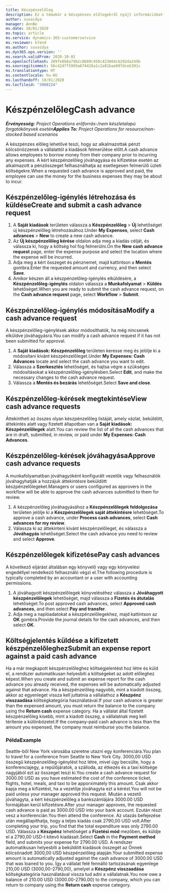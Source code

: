 ```yaml
---
title: Készpénzelőleg
description: Ez a témakör a készpénzes előlegekről nyújt információkat.
author: suvaidya
manager: AnnBe
ms.date: 10/01/2020
ms.topic: article
ms.service: dynamics-365-customerservice
ms.reviewer: kfend
ms.author: suvaidya
ms.dyn365.ops.version: ''
ms.search.validFrom: 2020-10-01
ms.openlocfilehash: 209fe0b8a79b2c0689c458c423664cb292da249b
ms.sourcegitcommit: 56c42d7f5995a674426a1c2a81bae897dceb391c
ms.translationtype: HT
ms.contentlocale: hu-HU
ms.lasthandoff: 10/01/2020
ms.locfileid: "3908224"
---
```

# <a name="cash-advance"></a><span data-ttu-id="b9d1e-103">Készpénzelőleg</span><span class="sxs-lookup"><span data-stu-id="b9d1e-103">Cash advance</span></span>

<span data-ttu-id="b9d1e-104">_**Érvényesség:** Project Operations erőforrás-/nem készletalapú forgatókönyvek esetén_</span><span class="sxs-lookup"><span data-stu-id="b9d1e-104">_**Applies To:** Project Operations for resource/non-stocked based scenarios_</span></span>

<span data-ttu-id="b9d1e-105">A készpénzes előleg lehetővé teszi, hogy az alkalmazottak pénzt kölcsönözzenek a vállalattól a kiadások felmerülése előtt.</span><span class="sxs-lookup"><span data-stu-id="b9d1e-105">A cash advance allows employees to borrow money from their company prior to incurring any expenses.</span></span> <span data-ttu-id="b9d1e-106">A kért készpénzelőleg jóváhagyása és kifizetése esetén az alkalmazott a pénzösszeget felhasználhatja az esetlegesen felmerülő üzleti költségekre.</span><span class="sxs-lookup"><span data-stu-id="b9d1e-106">When a requested cash advance is approved and paid, the employee can use the money for the business expenses they may be about to incur.</span></span> 

## <a name="create-and-submit-a-cash-advance-request"></a><span data-ttu-id="b9d1e-107">Készpénzelőleg-igénylés létrehozása és küldése</span><span class="sxs-lookup"><span data-stu-id="b9d1e-107">Create and submit a cash advance request</span></span>

1. <span data-ttu-id="b9d1e-108">A **Saját kiadások** területen válassza a **Készpénzelőleg** > **Új** lehetőséget új készpénzelőleg létrehozásához.</span><span class="sxs-lookup"><span data-stu-id="b9d1e-108">Under **My Expenses**, select **Cash advances** > **New** to create a new cash advance.</span></span> 
2. <span data-ttu-id="b9d1e-109">Az **Új készpénzelőleg kérése** oldalon adja meg a kiadás célját, és válassza ki, hogy a költség hol fog felmerülni.</span><span class="sxs-lookup"><span data-stu-id="b9d1e-109">On the **New cash advance request** page, enter the expense purpose and select the location where the expense will be incurred.</span></span>
3. <span data-ttu-id="b9d1e-110">Adja meg a kért összeget és pénznemet, majd kattintson a **Mentés** gombra.</span><span class="sxs-lookup"><span data-stu-id="b9d1e-110">Enter the requested amount and currency, and then select **Save**.</span></span> 
4. <span data-ttu-id="b9d1e-111">Amikor készen áll a készpénzelőleg-igénylés elküldésére, a **Készpénzelőleg-igénylés** oldalon válassza a **Munkafolyamat** > **Küldés** lehetőséget.</span><span class="sxs-lookup"><span data-stu-id="b9d1e-111">When you are ready to submit the cash advance request, on the **Cash advance request** page, select **Workflow** > **Submit**.</span></span>

## <a name="modify-a-cash-advance-request"></a><span data-ttu-id="b9d1e-112">Készpénzelőleg-igénylés módosítása</span><span class="sxs-lookup"><span data-stu-id="b9d1e-112">Modify a cash advance request</span></span>

<span data-ttu-id="b9d1e-113">A készpénzelőleg-igénylések akkor módosíthatók, ha még nincsenek elküldve jóváhagyásra.</span><span class="sxs-lookup"><span data-stu-id="b9d1e-113">You can modify a cash advance request if it has not been submitted for approval.</span></span>

1. <span data-ttu-id="b9d1e-114">A **Saját kiadások: Készpénzelőleg** területen keresse meg és jelölje ki a módosítani kívánt készpénzelőleget.</span><span class="sxs-lookup"><span data-stu-id="b9d1e-114">Under **My Expenses: Cash Advances** locate and select the cash advance you want to edit.</span></span>
2. <span data-ttu-id="b9d1e-115">Válassza a **Szerkesztés** lehetőséget, és hajtsa végre a szükséges módosításokat a készpénzelőleg-igénylésben.</span><span class="sxs-lookup"><span data-stu-id="b9d1e-115">Select **Edit**, and make the necessary changes to the cash advance request.</span></span> 
3. <span data-ttu-id="b9d1e-116">Válassza a **Mentés és bezárás** lehetőséget.</span><span class="sxs-lookup"><span data-stu-id="b9d1e-116">Select **Save and close**.</span></span>


## <a name="view-cash-advance-requests"></a><span data-ttu-id="b9d1e-117">Készpénzelőleg-kérések megtekintése</span><span class="sxs-lookup"><span data-stu-id="b9d1e-117">View cash advance requests</span></span>
<span data-ttu-id="b9d1e-118">Áttekintheti az összes olyan készpénzelőleg listáját, amely vázlat, beküldött, áttekintés alatt vagy fizetett állapotban van a **Saját kiadások: Készpénzelőlegek** alatt.</span><span class="sxs-lookup"><span data-stu-id="b9d1e-118">You can review the list of all the cash advances that are in draft, submitted, in review, or paid under **My Expenses: Cash Advances**.</span></span> 

## <a name="approve-cash-advance-requests"></a><span data-ttu-id="b9d1e-119">Készpénzelőleg-kérések jóváhagyása</span><span class="sxs-lookup"><span data-stu-id="b9d1e-119">Approve cash advance requests</span></span>

<span data-ttu-id="b9d1e-120">A munkafolyamatban jóváhagyóként konfigurált vezetők vagy felhasználók jóváhagyhatják a hozzájuk áttekintésre beküldött készpénzelőlegeket.</span><span class="sxs-lookup"><span data-stu-id="b9d1e-120">Managers or users configured as approvers in the workflow will be able to approve the cash advances submitted to them for review.</span></span> 

1. <span data-ttu-id="b9d1e-121">A készpénzelőleg jóváhagyásához a **Készpénzelőlegek feldolgozása** területen jelölje ki a **Készpénzelőlegek saját áttekintésre** lehetőséget.</span><span class="sxs-lookup"><span data-stu-id="b9d1e-121">To approve a cash advance, under **Process cash advances**, select **Cash advances for my review**.</span></span>
2. <span data-ttu-id="b9d1e-122">Válassza ki az áttekinteni kívánt készpénzelőleget, és válassza a **Jóváhagyás** lehetőséget.</span><span class="sxs-lookup"><span data-stu-id="b9d1e-122">Select the cash advance you need to review and select **Approve**.</span></span>  

## <a name="pay-cash-advances"></a><span data-ttu-id="b9d1e-123">Készpénzelőlegek kifizetése</span><span class="sxs-lookup"><span data-stu-id="b9d1e-123">Pay cash advances</span></span> 
<span data-ttu-id="b9d1e-124">A következő eljárást általában egy könyvelő vagy egy könyvelési engedéllyel rendelkező felhasználó végzi el.</span><span class="sxs-lookup"><span data-stu-id="b9d1e-124">The following procedure is typically completed by an accountant or a user with accounting permissions.</span></span>

1. <span data-ttu-id="b9d1e-125">A jóváhagyott készpénzelőlegek könyveléséhez válassza a **Jóváhagyott készpénzelőlegek** lehetőséget, majd válassza a **Fizetés és átutalás** lehetőséget.</span><span class="sxs-lookup"><span data-stu-id="b9d1e-125">To post approved cash advances, select **Approved cash advances**, and then select **Pay and transfer**.</span></span>  
2. <span data-ttu-id="b9d1e-126">Adja meg a naplóadatokat a készpénzelőlegekhez, majd kattintson az **OK** gombra.</span><span class="sxs-lookup"><span data-stu-id="b9d1e-126">Provide the journal details for the cash advances, and then select **OK**.</span></span> 

## <a name="submit-an-expense-report-against-a-paid-cash-advance"></a><span data-ttu-id="b9d1e-127">Költségjelentés küldése a kifizetett készpénzelőleghez</span><span class="sxs-lookup"><span data-stu-id="b9d1e-127">Submit an expense report against a paid cash advance</span></span> 

<span data-ttu-id="b9d1e-128">Ha a már megkapott készpénzelőleghez költségjelentést hoz létre és küld el, a rendszer automatikusan helyesbíti a költségeket az adott előleghez képest.</span><span class="sxs-lookup"><span data-stu-id="b9d1e-128">When you create and submit an expense report for the cash advance you already received, the expenses will be automatically adjusted against that advance.</span></span> <span data-ttu-id="b9d1e-129">Ha a készpénzelőleg nagyobb, mint a kiadott összeg, akkor az egyenleget vissza kell juttatnia a vállalathoz a **Készpénz visszaadása** költségkategória használatával.</span><span class="sxs-lookup"><span data-stu-id="b9d1e-129">If your cash advance is greater than the expensed amount, you must return the balance to the company using the **Return cash** expense category.</span></span> <span data-ttu-id="b9d1e-130">Ha a vállalat által fizetett készpénzelőleg kisebb, mint a kiadott összeg, a vállalatnak meg kell térítenie a különbözetet.</span><span class="sxs-lookup"><span data-stu-id="b9d1e-130">If the company-paid cash advance is less than the amount you expensed, the company must reimburse you the balance.</span></span> 

### <a name="example"></a><span data-ttu-id="b9d1e-131">Példa</span><span class="sxs-lookup"><span data-stu-id="b9d1e-131">Example</span></span>
<span data-ttu-id="b9d1e-132">Seattle-ből New York városába szeretne utazni egy konferenciára.</span><span class="sxs-lookup"><span data-stu-id="b9d1e-132">You plan to travel for a conference from Seattle to New York City.</span></span> <span data-ttu-id="b9d1e-133">3000,00 USD összegű készpénzelőleg-igénylést hoz létre, mivel úgy becsülte, hogy a konferenciajegy, a repülőjáratok, a szálloda, az étkezés és a taxi költsége nagyjából ezt az összeget teszi ki.</span><span class="sxs-lookup"><span data-stu-id="b9d1e-133">You create a cash advance request for 3000.00 USD as you have estimated the cost of the conference ticket, flights, hotel, meals, and taxi to be apporximately this amount.</span></span> <span data-ttu-id="b9d1e-134">Csak akkor kapja meg a kifizetést, ha a vezetője jóváhagyta ezt a kérést.</span><span class="sxs-lookup"><span data-stu-id="b9d1e-134">You will not be paid unless your manager approved this request.</span></span> <span data-ttu-id="b9d1e-135">Miután a vezető jóváhagyta, a kért készpénzelőleg a bankszámlájára 3000.00 USD formájában kerül kifizetésre.</span><span class="sxs-lookup"><span data-stu-id="b9d1e-135">After your manager approves, the requested cash advance is paid as 3000.00 USD into your bank account.</span></span> <span data-ttu-id="b9d1e-136">Ezután részt vesz a konferencián.</span><span class="sxs-lookup"><span data-stu-id="b9d1e-136">You then attend the conference.</span></span> <span data-ttu-id="b9d1e-137">Az utazás befejezése után megállapíthatja, hogy a teljes kiadás csak 2790,00 USD volt.</span><span class="sxs-lookup"><span data-stu-id="b9d1e-137">After completing your trip, you find that the total expenditure was only 2790.00 USD.</span></span> <span data-ttu-id="b9d1e-138">Válassza a **Készpénz** lehetőséget a **Fizetési mód** mezőben, és küldje el a 2790,00 USD-t kitevő kiadásait.</span><span class="sxs-lookup"><span data-stu-id="b9d1e-138">Select **Cash** in the **Payment method** field, and submits your expense for 2790.00 USD.</span></span> <span data-ttu-id="b9d1e-139">A rendszer automatikusan helyesbíti a beküldött kiadások összegét az Önnek kölcsönadott 3000,00 USD készpénzelőleg alapján.</span><span class="sxs-lookup"><span data-stu-id="b9d1e-139">Your submitted expense amount is automatically adjusted against the cash advance of 3000.00 USD that was loaned to you.</span></span> <span data-ttu-id="b9d1e-140">Így a vállalat felé fennálló tartozásának egyenlege 210,00 USD (3000,00-2790,00), amelyet a **Készpénz visszaadása** költségkategória használatával vissza tud adni a vállalatnak.</span><span class="sxs-lookup"><span data-stu-id="b9d1e-140">You now owe a balance of 210.00 USD (3000.00-2790.00) to the company, which you can return to company using the **Return cash** expense category.</span></span> 
